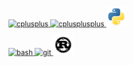 <p align="left"> <a href="https://www.w3schools.com/cpp/" target="_blank" rel="noreferrer"> <img src="https://user-images.githubusercontent.com/69401550/181756451-f8e1ca46-c13f-4f77-91d6-6b66e1a4feea.png" alt="cplusplus" width="40" height="40"/> </a> <a href="https://www.youtube.com/watch?v=yh59FEUOWxQ" target="_blank" rel="noreferrer"> <img src="https://user-images.githubusercontent.com/69401550/181757552-b2419406-a239-4c7d-b3bc-6187c453636c.png" alt="cplusplusplus" width="40" height="40"/> </a> <a href="https://www.python.org" target="_blank" rel="noreferrer"> <img src="https://raw.githubusercontent.com/devicons/devicon/master/icons/python/python-original.svg" alt="python" width="40" height="40"/> </a> </p>
<p align="left"> <a href="https://www.gnu.org/software/bash/" target="_blank" rel="noreferrer"> <img src="https://www.vectorlogo.zone/logos/gnu_bash/gnu_bash-icon.svg" alt="bash" width="40" height="40"/> </a> <a href="https://git-scm.com/" target="_blank" rel="noreferrer"> <img src="https://www.vectorlogo.zone/logos/git-scm/git-scm-icon.svg" alt="git" width="40" height="40"/> </a> <a href="https://www.rust-lang.org" target="_blank" rel="noreferrer"> <img src="https://raw.githubusercontent.com/devicons/devicon/master/icons/rust/rust-plain.svg" alt="rust" width="40" height="40"/> </a> </p>
